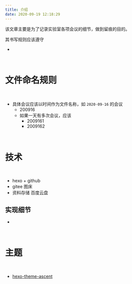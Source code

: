 ```yaml
---
title: 介绍
date: 2020-09-19 12:18:29
---
```

该文章主要是为了记录实验室各项会议的细节，做到留痕的目的。

其书写规则应该遵守

- []()

<br/>

# 文件命名规则

<br/>

- 具体会议应该以时间作为文件名称，如 `2020-09-16` 的会议
	- 200916
	- 如果一天有多次会议，应该
		- 2009161
		- 2009162

<br/>

# 技术

<br/>

- hexo + github
- gitee 图床
- 资料存储 百度云盘

## 实现细节

- []()

<br/>

# 主题

<br/>

- [hexo-theme-ascent](https://github.com/cjquines/hexo-theme-ascent)


